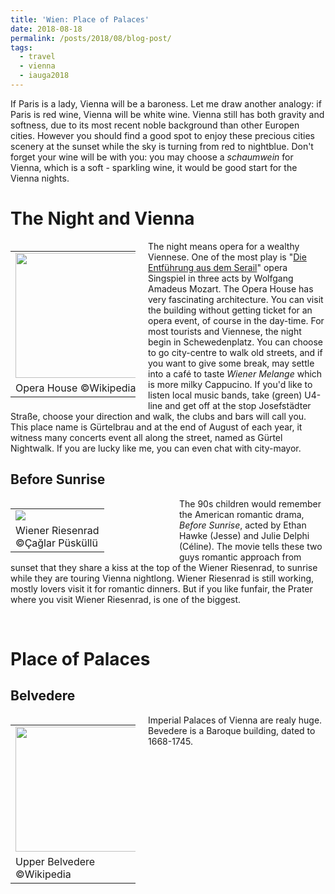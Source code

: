 ```yaml
---
title: 'Wien: Place of Palaces'
date: 2018-08-18
permalink: /posts/2018/08/blog-post/
tags:
  - travel
  - vienna
  - iauga2018
---
```


If Paris is a lady, Vienna will be a baroness. Let me draw another analogy: if Paris is red wine, Vienna will be white wine. Vienna still has both gravity and softness, due to its most recent noble background than other Europen cities. However you should find a good spot to enjoy these precious cities scenery at the sunset while the sky is turning from red to nightblue. Don't forget your wine will be with you: you may choose a *schaumwein* for Vienna, which is a soft - sparkling wine, it would be good start for the Vienna nights.

The Night and Vienna
======
<!--Schottenfeldgasse 95 was the starting point for me in Vienna. On the street, you will see Nazim Hikmet Kultur Cafe that is named from Turkish poet, Nazim Hikmet Ran. After met someone, get informed and drink your Turkish tea, I decide to visit -->
<table align='left' style="width:200px; margin-right:20px">
  <tr>
    <td><img src="https://upload.wikimedia.org/wikipedia/commons/5/58/Wiener_Staatsoper.jpg" width="200"></td>
  </tr>
  <tr>
    <td>Opera House &copy;Wikipedia </td>
  </tr>
</table>

The night means opera for a wealthy Viennese. One of the most play is 
"<a href='https://en.wikipedia.org/wiki/Die_Entführung_aus_dem_Serail' target='_blank'>Die Entführung aus dem Serail</a>" opera Singspiel in three acts by Wolfgang Amadeus Mozart. The Opera House has very fascinating architecture. You can visit the building without getting ticket for an opera event, of course in the day-time. 
For most tourists and Viennese, the night begin in Schewedenplatz. You can choose to go city-centre to walk old streets, and if you want to give some break, may settle into a café to taste *Wiener Melange* which is more milky Cappucino. 
If you'd like to listen local music bands, take (green) U4-line and get off at the stop Josefstädter Straße, choose your direction and walk, the clubs and bars will call you. This place name is Gürtelbrau and at the end of August of each year, it witness many concerts event all along the street, named as Gürtel Nightwalk. If you are lucky like me, you can even chat with city-mayor.

Before Sunrise
------
<table align='left' style="width:250px; margin-right:20px">
  <tr>
    <td><img src="https://farm2.staticflickr.com/1860/30657315518_752e9c07a4_m_d.jpg"></td>
  </tr>
  <tr>
    <td>Wiener Riesenrad <br>&copy;Çağlar Püsküllü </td>
  </tr>
</table>

The 90s children would remember the American romantic drama, *Before Sunrise*, acted by Ethan Hawke (Jesse) and Julie Delphi (Céline). The movie tells these two guys romantic approach from sunset that they share a kiss at the top of the Wiener Riesenrad, to sunrise while they are touring Vienna nightlong. Wiener Riesenrad is still working, mostly lovers visit it for romantic dinners. But if you like funfair, the Prater where you visit Wiener Riesenrad, is one of the biggest.

<br>

Place of Palaces
======

Belvedere
------
<table align='left' style="width:200px; margin-right:20px">
  <tr>
    <td><img src="https://upload.wikimedia.org/wikipedia/commons/thumb/c/c1/Wien_-_Schloss_Belvedere%2C_oberes_%282%29.JPG/320px-Wien_-_Schloss_Belvedere%2C_oberes_%282%29.JPG" width="200"></td>
  </tr>
  <tr>
    <td>Upper Belvedere &copy;Wikipedia </td>
  </tr>
</table>

Imperial Palaces of Vienna are realy huge. Bevedere is a Baroque building, dated to 1668-1745. 
